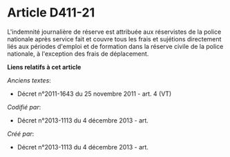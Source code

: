 # Article D411-21

L'indemnité journalière de réserve est attribuée aux réservistes de la police nationale après service fait et couvre tous les
frais et sujétions directement liés aux périodes d'emploi et de formation dans la réserve civile de la police nationale, à
l'exception des frais de déplacement.

**Liens relatifs à cet article**

_Anciens textes_:

  - Décret n°2011-1643 du 25 novembre 2011 - art. 4 (VT)

_Codifié par_:

  - Décret n°2013-1113 du 4 décembre 2013 - art.

_Créé par_:

  - Décret n°2013-1113 du 4 décembre 2013 - art.
